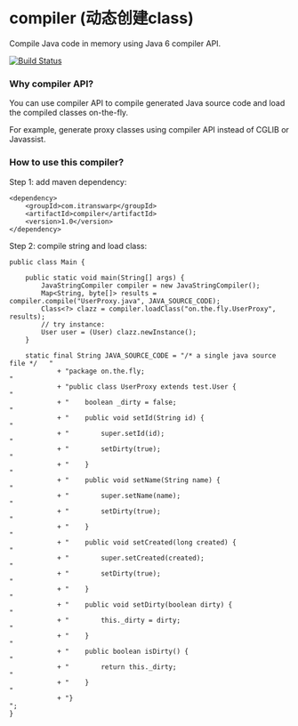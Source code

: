# compiler (动态创建class)



Compile Java code in memory using Java 6 compiler API.

[![Build Status](https://travis-ci.org/michaelliao/compiler.svg?branch=master)](https://travis-ci.org/michaelliao/compiler)

### Why compiler API?

You can use compiler API to compile generated Java source code and load the compiled classes on-the-fly.

For example, generate proxy classes using compiler API instead of CGLIB or Javassist.

### How to use this compiler?

Step 1: add maven dependency:

```
<dependency>
    <groupId>com.itranswarp</groupId>
    <artifactId>compiler</artifactId>
    <version>1.0</version>
</dependency>
```

Step 2: compile string and load class:

```
public class Main {

    public static void main(String[] args) {
        JavaStringCompiler compiler = new JavaStringCompiler();
        Map<String, byte[]> results = compiler.compile("UserProxy.java", JAVA_SOURCE_CODE);
        Class<?> clazz = compiler.loadClass("on.the.fly.UserProxy", results);
        // try instance:
        User user = (User) clazz.newInstance();
    }

    static final String JAVA_SOURCE_CODE = "/* a single java source file */   "
            + "package on.the.fly;                                            "
            + "public class UserProxy extends test.User {                     "
            + "    boolean _dirty = false;                                    "
            + "    public void setId(String id) {                             "
            + "        super.setId(id);                                       "
            + "        setDirty(true);                                        "
            + "    }                                                          "
            + "    public void setName(String name) {                         "
            + "        super.setName(name);                                   "
            + "        setDirty(true);                                        "
            + "    }                                                          "
            + "    public void setCreated(long created) {                     "
            + "        super.setCreated(created);                             "
            + "        setDirty(true);                                        "
            + "    }                                                          "
            + "    public void setDirty(boolean dirty) {                      "
            + "        this._dirty = dirty;                                   "
            + "    }                                                          "
            + "    public boolean isDirty() {                                 "
            + "        return this._dirty;                                    "
            + "    }                                                          "
            + "}                                                              ";
}
```
